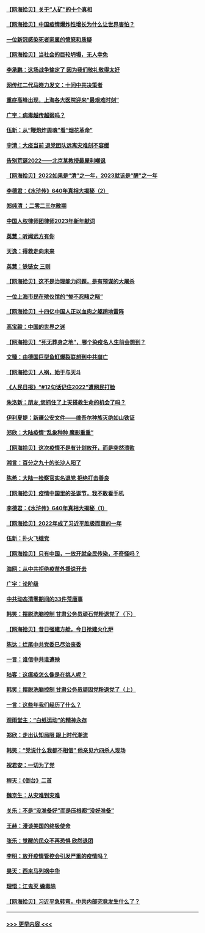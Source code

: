 #### [【网海拾贝】关于“人矿”的十个真相](../pages/nsc993/n13900677.md?t=01071243) 
#### [【网海拾贝】中国疫情爆炸性增长为什么让世界害怕？](../pages/nsc993/n13899974.md?t=01071243) 
#### [一位新冠感染死者家属的愤怒和质疑](../pages/nsc993/n13899958.md?t=01071243) 
#### [【网海拾贝】当社会的巨轮坍塌，无人幸免](../pages/nsc993/n13899195.md?t=01071243) 
#### [李承鹏：这场战争输定了 因为我们敬礼敬得太好](../pages/nsc993/n13899465.md?t=01071243) 
#### [网传红二代马晓力发文：十问中共决策者](../pages/nsc993/n13899169.md?t=01071243) 
#### [重症高峰出现，上海各大医院迎来“最艰难时刻”](../pages/nsc993/n13899159.md?t=01071243) 
#### [广宇：病毒越传越弱吗？](../pages/nsc993/n13899154.md?t=01071243) 
#### [伍新：从“鞭炮炸周魂”看“烟花革命”](../pages/nsc993/n13899138.md?t=01071243) 
#### [宇清：大疫当前 退党团队远离灾难刻不容缓](../pages/nsc993/n13899129.md?t=01071243) 
#### [告别荒诞2022——北京某教授最犀利嘲讽](../pages/nsc993/n13898850.md?t=01071243) 
#### [【网海拾贝】2022如果是“清”之一年，2023就该是“醒”之一年](../pages/nsc993/n13898337.md?t=01071243) 
#### [李德君：《水浒传》640年真相大揭秘（2）](../pages/nsc993/n13898078.md?t=01071243) 
#### [郑纯清 ：二零二三尔散期](../pages/nsc993/n13897795.md?t=01071243) 
#### [中国人权律师团律师2023年新年献词](../pages/nsc993/n13897767.md?t=01071243) 
#### [英慧：听闻远方有你](../pages/nsc993/n13897061.md?t=01071243) 
#### [天逸：得救走向未来](../pages/nsc993/n13897115.md?t=01071243) 
#### [英慧：铁链女 三则](../pages/nsc993/n13897074.md?t=01071243) 
#### [【网海拾贝】这不是治理能力问题，是有预谋的大屠杀](../pages/nsc993/n13897048.md?t=01071243) 
#### [一位上海市民在殡仪馆的“惨不忍睹之睹”](../pages/nsc993/n13897043.md?t=01071243) 
#### [【网海拾贝】十四亿中国人正以血肉之躯趟地雷阵](../pages/nsc993/n13896192.md?t=01071243) 
#### [高宝毅：中国的世界之迷](../pages/nsc993/n13895594.md?t=01071243) 
#### [【网海拾贝】“死无葬身之地”，哪个染疫名人生前会想到？](../pages/nsc993/n13895116.md?t=01071243) 
#### [文臻：由德国巨型鱼缸爆裂联想到中共崩亡](../pages/nsc993/n13894613.md?t=01071243) 
#### [【网海拾贝】人祸，始于与天斗](../pages/nsc993/n13894088.md?t=01071243) 
#### [《人民日报》“#12句话记住2022”遭网民打脸](../pages/nsc993/n13894019.md?t=01071243) 
#### [朱洛新：朋友,您抓住了上天搭救生命的机会了吗？](../pages/nsc993/n13893825.md?t=01071243) 
#### [伊利夏提：新疆公安文件——维吾尔种族灭绝如山铁证](../pages/nsc993/n13893753.md?t=01071243) 
#### [郑欣：大陆疫情“乱象种种 魔影重重”](../pages/nsc993/n13893672.md?t=01071243) 
#### [【网海拾贝】这次疫情不是有计划放开，而是突然溃败](../pages/nsc993/n13893282.md?t=01071243) 
#### [湘言：百分之九十的长沙人阳了](../pages/nsc993/n13893048.md?t=01071243) 
#### [陈希：大陆一检察官实名退党 拒绝打击善良](../pages/nsc993/n13893027.md?t=01071243) 
#### [【网海拾贝】疫情中国里的圣诞节，我不敢看手机](../pages/nsc993/n13892784.md?t=01071243) 
#### [李德君：《水浒传》640年真相大揭秘（1）](../pages/nsc993/n13892685.md?t=01071243) 
#### [【网海拾贝】2022年成了习近平胜极而衰的一年](../pages/nsc993/n13892137.md?t=01071243) 
#### [伍新：扑火飞蛾党](../pages/nsc993/n13892091.md?t=01071243) 
#### [【网海拾贝】只有中国，一放开就全民传染，不奇怪吗？](../pages/nsc993/n13891517.md?t=01071243) 
#### [海网：从中共拒绝疫苗外援说开去](../pages/nsc993/n13891298.md?t=01071243) 
#### [广宇：论阶级](../pages/nsc993/n13891286.md?t=01071243) 
#### [中共动态清零期间的33件荒唐事](../pages/nsc993/n13891284.md?t=01071243) 
#### [韩笑：摆脱洗脑控制 甘肃公务员顽石党粉退党了（下）](../pages/nsc993/n13891281.md?t=01071243) 
#### [【网海拾贝】昔日强建方舱，今日抢建火化炉](../pages/nsc993/n13891015.md?t=01071243) 
#### [陈达：烂尾中共党委已尽治丧委](../pages/nsc993/n13890847.md?t=01071243) 
#### [一言：谁信中共谁遭殃](../pages/nsc993/n13890822.md?t=01071243) 
#### [陆客：这瘟疫怎么像是在挑人呢？](../pages/nsc993/n13890706.md?t=01071243) 
#### [韩笑：摆脱洗脑控制 甘肃公务员顽固党粉退党了（上）](../pages/nsc993/n13890297.md?t=01071243) 
#### [一言：这些年我们经历了什么？](../pages/nsc993/n13890281.md?t=01071243) 
#### [观雨堂主：“白纸运动”的精神永存](../pages/nsc993/n13889442.md?t=01071243) 
#### [郑欣：走出认知局限 跟上时代潮流](../pages/nsc993/n13887826.md?t=01071243) 
#### [韩笑：“党说什么我都不相信” 他亲见六四杀人现场](../pages/nsc993/n13887514.md?t=01071243) 
#### [祝君安：一切为了党](../pages/nsc993/n13887500.md?t=01071243) 
#### [程天：《倒台》二首](../pages/nsc993/n13887498.md?t=01071243) 
#### [魏京生：从灾难到灾难](../pages/nsc993/n13887004.md?t=01071243) 
#### [关乐：不是“没准备好”而是压根都“没好准备”](../pages/nsc993/n13886699.md?t=01071243) 
#### [王赫：漫谈美国的终极使命](../pages/nsc993/n13886043.md?t=01071243) 
#### [张乐：觉醒的民众不再恐惧 欣然退团](../pages/nsc993/n13886032.md?t=01071243) 
#### [李明：放开疫情管控会引发严重的疫情吗？](../pages/nsc993/n13886008.md?t=01071243) 
#### [昊天：西来马列祸中华](../pages/nsc993/n13886007.md?t=01071243) 
#### [理悟：江鬼灭 蟾毒除](../pages/nsc993/n13885990.md?t=01071243) 
#### [【网海拾贝】习近平急转弯，中共内部究竟发生什么了？](../pages/nsc993/n13885590.md?t=01071243) 

----
#### [ >>> 更早内容 <<< ](../indexes/nsc993-earlier.md)
